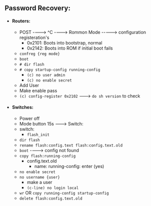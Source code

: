 ## Password Recovery:
- #### Routers:
    - POST ----> ^C ----> Rommon Mode -----> configuration registeration's
      - 0x2101: Boots into bootstrap, normal
      - 0x2142: Boots into ROM if initial boot fails
    - `confreg {reg mode}`
    - `boot`
    - `# dir flash`
    - `# copy startup-config running-config`
        - `(c) no user admin`
        - `(c) no enable secret`
    - Add User
    - Make enable pass
    - `(c) config-register 0x2102` ---> `do sh version` to check
- #### Switches:
    - Power off
    - Mode button 15s ---> Switch:
    - switch:
       - `flash_init`
    - `dir flash`
    - `rename flash:config.text flash:config.text.old`
    - `boot` ----> config not found
    - `copy flash:running-config`
       - config.text.old
          - name: running-config: enter (yes)
    - `no enable secret`
    - `no username {user}`
       - make a user
       - `(c-line) no login local`
    - `wr` OR `copy running-config startup-config `
    - `delete flash:config.text.old`
      
